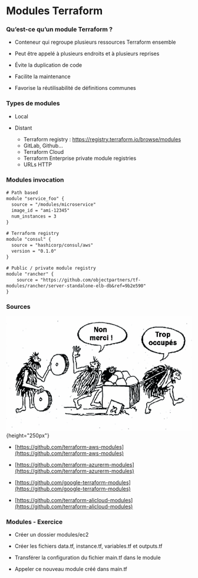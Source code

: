 

# Modules Terraform

### Qu’est-ce qu’un module Terraform ?

- Conteneur qui regroupe plusieurs ressources Terraform  ensemble

- Peut être appelé à plusieurs endroits et à plusieurs reprises

- Évite la duplication de code

- Facilite la maintenance

- Favorise la réutilisabilité de définitions communes



### Types de modules

- Local

- Distant
    - Terraform registry : https://registry.terraform.io/browse/modules 
    - GitLab, Github…
    - Terraform Cloud
    - Terraform Enterprise private module registries 
    - URLs HTTP



### Modules invocation

~~~~~~~~~~~~~~~~~~~~~~~~~~~~~~~~~~~~~~~~~~ {.zsh}
# Path based
module "service_foo" {
  source = "/modules/microservice"
  image_id = "ami-12345"
  num_instances = 3
}
~~~~~~~~~~~~~~~~~~~~~~~~~~~~~~~~~~~~~~~~~~


~~~~~~~~~~~~~~~~~~~~~~~~~~~~~~~~~~~~~~~~~~ {.zsh}
# Terraform registry
module "consul" {
  source = "hashicorp/consul/aws"
  version = "0.1.0"
}
~~~~~~~~~~~~~~~~~~~~~~~~~~~~~~~~~~~~~~~~~~


~~~~~~~~~~~~~~~~~~~~~~~~~~~~~~~~~~~~~~~~~~ {.zsh}
# Public / private module registry
module "rancher" {
    source = "https://github.com/objectpartners/tf-modules/rancher/server-standalone-elb-db&ref=9b2e590"
}
~~~~~~~~~~~~~~~~~~~~~~~~~~~~~~~~~~~~~~~~~~

### Sources

![](images/terraform/non-merci-trop-occupes.png){height="250px"}


- [https://github.com/terraform-aws-modules](https://github.com/terraform-aws-modules)
  
- [https://github.com/terraform-azurerm-modules](https://github.com/terraform-azurerm-modules)
  
- [https://github.com/google-terraform-modules](https://github.com/google-terraform-modules)
  
- [https://github.com/terraform-alicloud-modules](https://github.com/terraform-alicloud-modules)
    

### Modules - Exercice

- Créer un dossier modules/ec2

- Créer les fichiers data.tf, instance.tf, variables.tf et outputs.tf

- Transférer la configuration du fichier main.tf dans le module

- Appeler ce nouveau module créé dans main.tf

